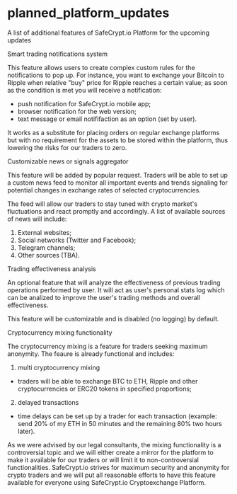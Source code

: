 # planned_platform_updates
A list of additional features of SafeCrypt.io Platform for the upcoming updates

Smart trading notifications system

This feature allows users to create complex custom rules for the notifications to pop up. For instance, you want to exchange your Bitcoin to Ripple when relative "buy" price for Ripple reaches a certain value; as soon as the condition is met you will receive a notification:

- push notification for SafeCrypt.io mobile app;
- browser notification for the web version;
- text message or email notififaction as an option (set by user). 

It works as a substitute for placing orders on regular exchange platforms but with no requirement for the assets to be stored within the platform, thus lowering the risks for our traders to zero.


Customizable news or signals aggregator

This feature will be added by popular request. Traders will be able to set up a custom news feed to monitor all important events and trends signaling for potential changes in exchange rates of selected cryptocurrencies. 

The feed will allow our traders to stay tuned with crypto market's fluctuations and react promptly and accordingly. A list of available sources of news will include:

1. External websites;
2. Social networks (Twitter and Facebook);
3. Telegram channels;
4. Other sources (TBA).


Trading effectiveness analysis

An optional feature that will analyze the effectiveness of previous trading operations performed by user. It will act as user's personal stats log which can be analized to improve the user's trading methods and overall effectiveness. 

This feature will be customizable and is disabled (no logging) by default.

Cryptocurrency mixing functionality

The cryptocurrency mixing is a feature for traders seeking maximum anonymity. The feaure is already 
functional and includes: 

1. multi cryptocurrency mixing 
- traders will be able to exchange BTC to ETH, Ripple and other cryptocurrencies or ERC20 tokens in specified proportions;

2. delayed transactions
 - time delays can be set up by a trader for each transaction (example: send 20% 
of my ETH in 50 minutes and the remaining 80% two hours later).

As we were advised by our legal consultants, the mixing functionality is a controversial topic and we will 
either create a mirror for the platform to make it available for our traders or will limit it to non-controversial functionalities.
SafeCrypt.io strives for maximum security and anonymity for crypto traders and we will put all reasonable efforts to have this feature available for everyone using SafeCrypt.io Cryptoexchange Platform.
